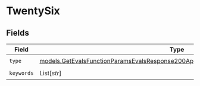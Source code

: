 # TwentySix


## Fields

| Field                                                                                                                                                                            | Type                                                                                                                                                                             | Required                                                                                                                                                                         | Description                                                                                                                                                                      |
| -------------------------------------------------------------------------------------------------------------------------------------------------------------------------------- | -------------------------------------------------------------------------------------------------------------------------------------------------------------------------------- | -------------------------------------------------------------------------------------------------------------------------------------------------------------------------------- | -------------------------------------------------------------------------------------------------------------------------------------------------------------------------------- |
| `type`                                                                                                                                                                           | [models.GetEvalsFunctionParamsEvalsResponse200ApplicationJSONResponseBodyData526Type](../models/getevalsfunctionparamsevalsresponse200applicationjsonresponsebodydata526type.md) | :heavy_check_mark:                                                                                                                                                               | N/A                                                                                                                                                                              |
| `keywords`                                                                                                                                                                       | List[*str*]                                                                                                                                                                      | :heavy_check_mark:                                                                                                                                                               | N/A                                                                                                                                                                              |
